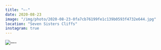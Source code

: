 ```yaml
---
title: "—-"
date: 2020-08-23
image: "/img/photo/2020-08-23-0fa7cb76199fe1c139b0593f4732e644.jpg"
location: "Seven Sisters Cliffs"
instagram: true
---
```


![—-](/img/photo/2020-08-23-0fa7cb76199fe1c139b0593f4732e644.jpg)

